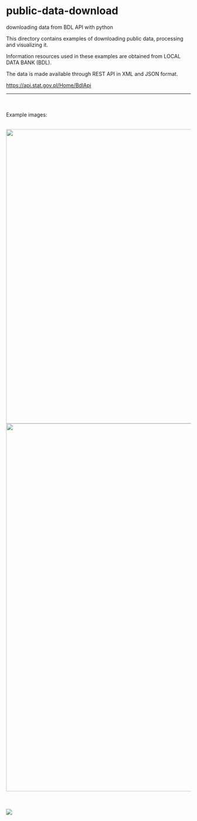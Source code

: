 

# public-data-download
downloading data from BDL API with python


This directory contains examples of downloading public data, processing and visualizing it. 

Information resources used in these examples are obtained from LOCAL DATA BANK (BDL).

The data is made available through REST API in XML and JSON format.

https://api.stat.gov.pl/Home/BdlApi


---

<br><br>
Example images:<br><br>

<p float="left">
  <img src="https://user-images.githubusercontent.com/79875767/125617725-f533a9fa-dec4-4561-a9ba-f2f88dbc9411.png" width=800/>
  <img src="https://user-images.githubusercontent.com/79875767/125616339-e9924daf-479b-4646-8426-6bc96dd0f286.png" width=1000/>
</p>
<br><br>
<img src="https://user-images.githubusercontent.com/79875767/125622705-e683ed05-5069-41aa-b875-7ed2734b5ec2.png" />
